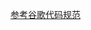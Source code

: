 [参考谷歌代码规范](https://zh-google-styleguide.readthedocs.io/en/latest/google-cpp-styleguide/naming.html)
